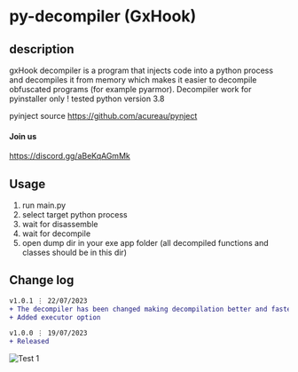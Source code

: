 # py-decompiler (GxHook)
## description
gxHook decompiler is a program that injects code into a python process and decompiles it from memory which makes it easier to decompile obfuscated programs (for example pyarmor).
Decompiler work for pyinstaller only !
tested python version 3.8

pyinject source https://github.com/acureau/pynject
#### Join us
https://discord.gg/aBeKqAGmMk

## Usage
1. run main.py
2. select target python process
3. wait for disassemble
4. wait for decompile
5. open dump dir in your exe app folder (all decompiled functions and classes should be in this dir)

## Change log
```diff
v1.0.1 ⋮ 22/07/2023
+ The decompiler has been changed making decompilation better and faster
+ Added executor option

v1.0.0 ⋮ 19/07/2023
+ Released
```


![Test 1](https://github.com/OxynDev/py-decompiler/blob/729501b74702d6cb3bb795e4bb120d208d1ecc84/temp/1.png)

